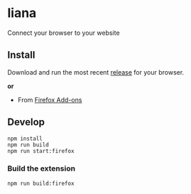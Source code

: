 # liana
Connect your browser to your website

## Install

Download and run the most recent [release](https://github.com/canopy/liana/releases)
for your browser.

**or**

* From [Firefox Add-ons](https://addons.mozilla.org/en-US/firefox/addon/liana)

## Develop

    npm install
    npm run build
    npm run start:firefox

### Build the extension

    npm run build:firefox
